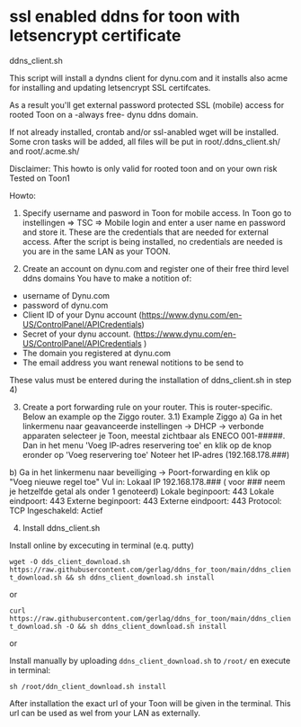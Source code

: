 # ssl enabled ddns for toon with letsencrypt certificate
ddns_client.sh

This script will install a dyndns client for dynu.com and it installs also acme for installing and updating letsencrypt SSL certifcates.  

As a result you'll get external password protected SSL (mobile) access for rooted Toon on a -always free- dynu ddns domain. 

If not already installed, crontab and/or ssl-anabled wget will be installed. 
Some cron tasks will be added, all files will be put in root/.ddns_client.sh/ and root/.acme.sh/

Disclaimer: This howto is only valid for rooted toon and on your own risk
Tested on Toon1 

Howto:
1) Specify username and pasword in Toon for mobile access. 
In Toon go to instellingen => TSC => Mobile login and enter a user name en password and store it. These are the credentials that are needed for external access. After the script is being installed, no credentials are needed is you are in the same LAN as your TOON.  

2) Create an account on dynu.com and register one of their free third level ddns domains
You have to make a notition of:
- username of Dynu.com
- password of dynu.com
- Client ID of your Dynu account (https://www.dynu.com/en-US/ControlPanel/APICredentials) 
- Secret of your dynu account. (https://www.dynu.com/en-US/ControlPanel/APICredentials )
- The domain you registered at dynu.com
- The email address you want renewal notitions to be send to
 
These valus must be entered during the installation of ddns_client.sh in step 4) 

3) Create a port forwarding rule on your router. 
This is router-specific. Below an example op the Ziggo router. 
3.1) Example Ziggo
a)   Ga in het linkermenu naar geavanceerde instellingen -> DHCP -> verbonde apparaten selecteer je Toon, meestal zichtbaar als ENECO 001-#####. Dan in het menu 'Voeg IP-adres reservering toe' en klik op de knop eronder op 'Voeg reservering toe' Noteer het IP-adres (192.168.178.###) 
 
b) Ga in het linkermenu naar beveiliging -> Poort-forwarding en klik op "Voeg nieuwe regel toe"
	Vul in: 
	Lokaal IP 192.168.178.### ( voor ### neem je hetzelfde getal als onder 1 genoteerd)
	Lokale beginpoort:  443
	Lokale eindpoort:  443
	Externe beginpoort:  443
	Externe eindpoort:  443
	Protocol:  TCP
	Ingeschakeld:  Actief
	
4) Install ddns_client.sh 
 
Install online by excecuting in terminal (e.q. putty) 
 
`wget -O dds_client_download.sh https://raw.githubusercontent.com/gerlag/ddns_for_toon/main/ddns_client_download.sh && sh ddns_client_download.sh install`

or 

`curl https://raw.githubusercontent.com/gerlag/ddns_for_toon/main/ddns_client_download.sh -O && sh ddns_client_download.sh install`

or

Install manually by uploading `ddns_client_download.sh` to `/root/` en execute in terminal: 
	
`sh /root/ddn_client_download.sh install`
	

After installation the exact url of your Toon will be given in the terminal. 
This url can be used as wel from your LAN as externally.
